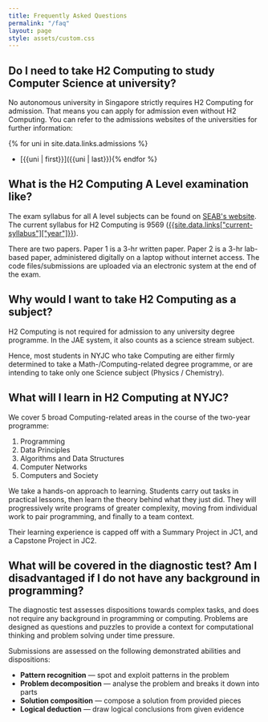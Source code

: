 ```yaml
---
title: Frequently Asked Questions
permalink: "/faq"
layout: page
style: assets/custom.css
---
```


## Do I need to take H2 Computing to study Computer Science at university?

No autonomous university in Singapore strictly requires H2 Computing for admission. That means you can apply for admission even without H2 Computing.
You can refer to the admissions websites of the universities for further information:

{% for uni in site.data.links.admissions %}
- [{{uni | first}}]({{uni | last}}){% endfor %}

## What is the H2 Computing A Level examination like?

The exam syllabus for all A level subjects can be found on [SEAB's website](https://www.seab.gov.sg/gce-a-level/school-candidates/). The current syllabus for H2 Computing is 9569 ([{{site.data.links["current-syllabus"]["year"]}}]({{site.data.links["current-syllabus"]["url"]}})).

There are two papers. Paper 1 is a 3-hr written paper. Paper 2 is a 3-hr lab-based paper, administered digitally on a laptop without internet access. The code files/submissions are uploaded via an electronic system at the end of the exam.

## Why would I want to take H2 Computing as a subject?

H2 Computing is not required for admission to any university degree programme. In the JAE system, it also counts as a science stream subject.

Hence, most students in NYJC who take Computing are either firmly determined to take a Math-/Computing-related degree programme, or are intending to take only one Science subject (Physics / Chemistry).

## What will I learn in H2 Computing at NYJC?

We cover 5 broad Computing-related areas in the course of the two-year programme:

1. Programming
2. Data Principles
3. Algorithms and Data Structures
4. Computer Networks
5. Computers and Society

We take a hands-on approach to learning. Students carry out tasks in practical lessons, then learn the theory behind what they just did. They will progressively write programs of greater complexity, moving from individual work to pair programming, and finally to a team context.

Their learning experience is capped off with a Summary Project in JC1, and a Capstone Project in JC2.

## What will be covered in the diagnostic test? Am I disadvantaged if I do not have any background in programming?

The diagnostic test assesses dispositions towards complex tasks, and does not require any background in programming or computing. Problems are designed as questions and puzzles to provide a context for computational thinking and problem solving under time pressure.

Submissions are assessed on the following demonstrated abilities and dispositions:

- **Pattern recognition** — spot and exploit patterns in the problem
- **Problem decomposition** — analyse the problem and breaks it down into parts
- **Solution composition** — compose a solution from provided pieces
- **Logical deduction** — draw logical conclusions from given evidence

